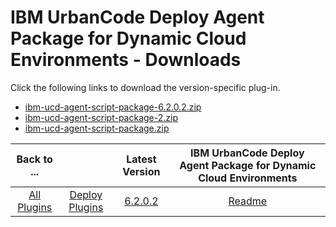 
# IBM UrbanCode Deploy Agent Package for Dynamic Cloud Environments - Downloads

Click the following links to download the version-specific plug-in.
- [ibm-ucd-agent-script-package-6.2.0.2.zip](https://raw.githubusercontent.com/UrbanCode/IBM-UCD-PLUGINS/main/files/AgentScript/ibm-ucd-agent-script-package-6.2.0.2.zip)
- [ibm-ucd-agent-script-package-2.zip](https://raw.githubusercontent.com/UrbanCode/IBM-UCD-PLUGINS/main/files/AgentScript/ibm-ucd-agent-script-package-2.zip)
- [ibm-ucd-agent-script-package.zip](https://raw.githubusercontent.com/UrbanCode/IBM-UCD-PLUGINS/main/files/AgentScript/ibm-ucd-agent-script-package.zip)

|Back to ...||Latest Version|IBM UrbanCode Deploy Agent Package for Dynamic Cloud Environments |
| :---: | :---: | :---: | :---: |
|[All Plugins](../../index.md)|[Deploy Plugins](../README.md)|[6.2.0.2](https://raw.githubusercontent.com/UrbanCode/IBM-UCD-PLUGINS/main/files/AgentScript/ibm-ucd-agent-script-package-6.2.0.2.zip)|[Readme](README.md)|
